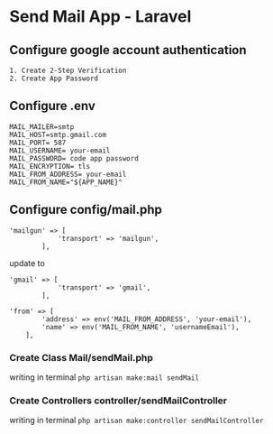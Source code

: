 # Send Mail App - Laravel

## Configure google account authentication
    1. Create 2-Step Verification
    2. Create App Password

## Configure .env
```
MAIL_MAILER=smtp
MAIL_HOST=smtp.gmail.com
MAIL_PORT= 587
MAIL_USERNAME= your-email
MAIL_PASSWORD= code app password
MAIL_ENCRYPTION= tls
MAIL_FROM_ADDRESS= your-email
MAIL_FROM_NAME="${APP_NAME}"
```

## Configure config/mail.php
```
'mailgun' => [
            'transport' => 'mailgun',
        ],
```
update to 
```
'gmail' => [
            'transport' => 'gmail',
        ],
```

```
'from' => [
        'address' => env('MAIL_FROM_ADDRESS', 'your-email'),
        'name' => env('MAIL_FROM_NAME', 'usernameEmail'),
    ],
```

### Create Class Mail/sendMail.php
writing in terminal ``` php artisan make:mail sendMail ```

### Create Controllers controller/sendMailController
writing in terminal ``` php artisan make:controller sendMailController ```

